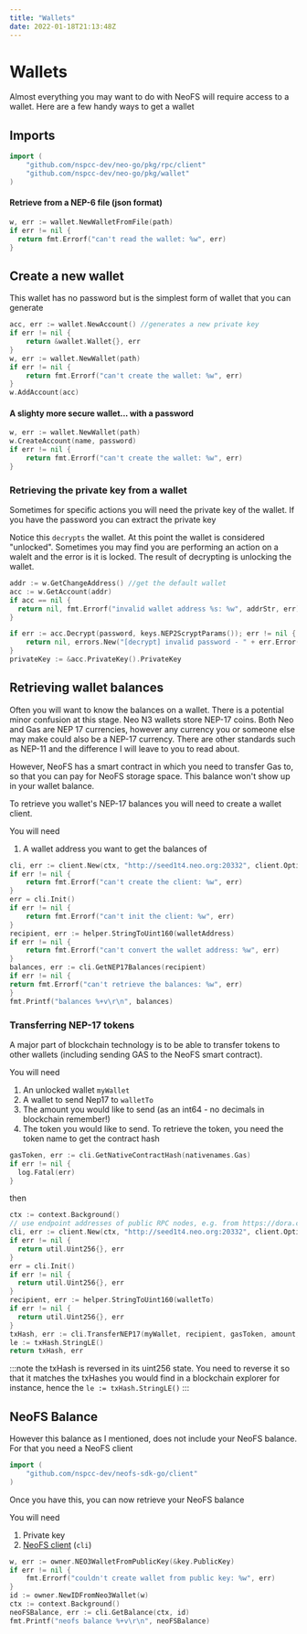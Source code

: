 ```yaml
---
title: "Wallets"
date: 2022-01-18T21:13:48Z
---
```


# Wallets

Almost everything you may want to do with NeoFS will require access to a wallet. Here are a few handy ways to get a wallet

## Imports

```go
import (
    "github.com/nspcc-dev/neo-go/pkg/rpc/client"
    "github.com/nspcc-dev/neo-go/pkg/wallet"	
)
```

#### Retrieve from a NEP-6 file (json format)

```go
w, err := wallet.NewWalletFromFile(path)
if err != nil {
  return fmt.Errorf("can't read the wallet: %w", err)
}
```

## Create a new wallet

This wallet has no password but is the simplest form of wallet that you can generate

```go
acc, err := wallet.NewAccount() //generates a new private key
if err != nil {
    return &wallet.Wallet{}, err
}
w, err := wallet.NewWallet(path)
if err != nil {
	return fmt.Errorf("can't create the wallet: %w", err)
}
w.AddAccount(acc)
```

#### A slighty more secure wallet... with a password 

```go
w, err := wallet.NewWallet(path)
w.CreateAccount(name, password)
if err != nil {
    return fmt.Errorf("can't create the wallet: %w", err)
}
```


### Retrieving the private key from a wallet

Sometimes for specific actions you will need the private key of the wallet. If you have the password you can extract the private key

Notice this `decrypts` the wallet. At this point the wallet is considered "unlocked". Sometimes you may find you are performing an action on a walelt and the error is it is locked.
The result of decrypting is unlocking the wallet.

```go
addr := w.GetChangeAddress() //get the default wallet
acc := w.GetAccount(addr)
if acc == nil {
  return nil, fmt.Errorf("invalid wallet address %s: %w", addrStr, err)
}

if err := acc.Decrypt(password, keys.NEP2ScryptParams()); err != nil {
    return nil, errors.New("[decrypt] invalid password - " + err.Error())
}
privateKey := &acc.PrivateKey().PrivateKey
```

## Retrieving wallet balances

Often you will want to know the balances on a wallet. There is a potential minor confusion at this stage.
Neo N3 wallets store NEP-17 coins. Both Neo and Gas are NEP 17 currencies, however any currency you or someone else may make could also be a NEP-17 currency. There are other standards such as NEP-11 and the difference I will leave to you to read about.

However, NeoFS has a smart contract in which you need to transfer Gas to, so that you can pay for NeoFS storage space. This balance won't show up in your wallet balance.

To retrieve you wallet's NEP-17 balances you will need to create a wallet client. 

You will need

1. A wallet address you want to get the balances of 

```go
cli, err := client.New(ctx, "http://seed1t4.neo.org:20332", client.Options{})
if err != nil {
    return fmt.Errorf("can't create the client: %w", err)
}
err = cli.Init()
if err != nil {
    return fmt.Errorf("can't init the client: %w", err)
}
recipient, err := helper.StringToUint160(walletAddress)
if err != nil {
    return fmt.Errorf("can't convert the wallet address: %w", err)
}
balances, err := cli.GetNEP17Balances(recipient)
if err != nil {
return fmt.Errorf("can't retrieve the balances: %w", err)
}
fmt.Printf("balances %+v\r\n", balances)
```

### Transferring NEP-17 tokens

A major part of blockchain technology is to be able to transfer tokens to other wallets (including sending GAS to the NeoFS smart contract).


You will need

1. An unlocked wallet `myWallet`
2. A wallet to send Nep17 to `walletTo`
3. The amount you would like to send (as an int64 - no decimals in blockchain remember!)
4. The token you would like to send. To retrieve the token, you need the token name to get the contract hash

```go
gasToken, err := cli.GetNativeContractHash(nativenames.Gas)
if err != nil {
  log.Fatal(err)
}
```

then

```go
ctx := context.Background()
// use endpoint addresses of public RPC nodes, e.g. from https://dora.coz.io/monitor
cli, err := client.New(ctx, "http://seed1t4.neo.org:20332", client.Options{})
if err != nil {
  return util.Uint256{}, err
}
err = cli.Init()
if err != nil {
  return util.Uint256{}, err
}
recipient, err := helper.StringToUint160(walletTo)
if err != nil {
  return util.Uint256{}, err
}
txHash, err := cli.TransferNEP17(myWallet, recipient, gasToken, amount, 0, nil, nil)
le := txHash.StringLE()
return txHash, err
```

:::note
the txHash is reversed in its uint256 state. You need to reverse it so that it matches the txHashes you would find in a blockchain explorer for instance, hence the `le := txHash.StringLE()`
:::

## NeoFS Balance
However this balance as I mentioned, does not include your NeoFS balance. For that you need a NeoFS client

```go
import (
    "github.com/nspcc-dev/neofs-sdk-go/client"
)
```

Once you have this, you can now retrieve your NeoFS balance

You will need

1. Private key
2. [NeoFS client](clients.md) (`cli`)

```go
w, err := owner.NEO3WalletFromPublicKey(&key.PublicKey)
if err != nil {
    fmt.Errorf("couldn't create wallet from public key: %w", err)
}
id := owner.NewIDFromNeo3Wallet(w)
ctx := context.Background()
neoFSBalance, err := cli.GetBalance(ctx, id)
fmt.Printf("neofs balance %+v\r\n", neoFSBalance)
```
